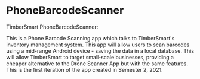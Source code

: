 # PhoneBarcodeScanner
TimberSmart PhoneBarcodeScanner:

This is a Phone Barcode Scanning app which talks to TimberSmart's inventory management system.
This app will allow users to scan barcodes using a mid-range Android device - saving the data in a local database.
This will allow TimberSmart to target small-scale businesses, providing a cheaper alternative to the Drone Scanner App but with the same features. 
This is the first iteration of the app created in Semester 2, 2021.
